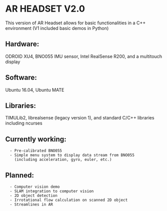 # AR HEADSET V2.0 #


This version of AR Headset allows for basic functionalities in a C++ environment
(V1 included basic demos in Python)

## Hardware:
ODROID XU4, BNO055 IMU sensor, Intel RealSense R200, and a multitouch display

## Software: 
Ubuntu 16.04, Ubuntu MATE

## Libraries: 
TIMULib2, librealsense (legacy version 1), and standard C/C++ libraries including ncurses   

## Currently working:
      - Pre-calibrated BNO055  
      - Simple menu system to display data stream from BNO055  
        (including acceleration, gyro, euler, etc.)  


## Planned:  
      - Computer vision demo  
      - SLAM integration to computer vision  
      - 2D object detection  
      - Irrotational flow calculation on scanned 2D object  
      - Streamlines in AR  

